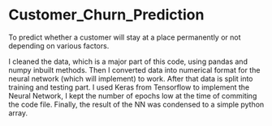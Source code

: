 # Customer_Churn_Prediction
To predict whether a customer will stay at a place permanently or not depending on various factors.

I cleaned the data, which is a major part of this code, using pandas and numpy inbuilt methods.
Then I converted data into numerical format for the neural network (which will implement) to work.
After that data is split into training and testing part.
I used Keras from Tensorflow to implement the Neural Network, I kept the number of epochs low at the time of commiting the code file.
Finally, the result of the NN was condensed to a simple python array.
